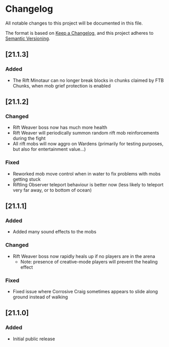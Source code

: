 # Changelog
All notable changes to this project will be documented in this file.

The format is based on [Keep a Changelog](https://keepachangelog.com/en/1.0.0/),
and this project adheres to [Semantic Versioning](https://semver.org/spec/v2.0.0.html).

## [21.1.3]

### Added
* The Rift Minotaur can no longer break blocks in chunks claimed by FTB Chunks, when mob grief protection is enabled

## [21.1.2]

### Changed
* Rift Weaver boss now has much more health
* Rift Weaver will periodically summon random rift mob reinforcements during the fight
* All rift mobs will now aggro on Wardens (primarily for testing purposes, but also for entertainment value...)

### Fixed
* Reworked mob move control when in water to fix problems with mobs getting stuck
* Riftling Observer teleport behaviour is better now (less likely to teleport very far away, or to bottom of ocean)

## [21.1.1]

### Added
* Added many sound effects to the mobs

### Changed
* Rift Weaver boss now rapidly heals up if no players are in the arena
  * Note: presence of creative-mode players will prevent the healing effect

### Fixed
* Fixed issue where Corrosive Craig sometimes appears to slide along ground instead of walking

## [21.1.0]

### Added
* Initial public release
